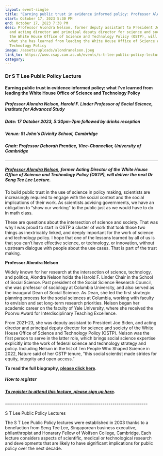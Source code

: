 ```yaml
---
layout: event-single
title: "Earning public trust in evidence informed policy: Professor Alondra Nelson"
start: October 17, 2023 5:30 PM
end: October 17, 2023 7:30 PM
desc: Professor Alondra Nelson, former deputy assistant to President Joe Biden,
  and acting director and principal deputy director for science and society of
  the White House Office of Science and Technology Policy (OSTP), will discuss
  what she has learned from leading the White House Office of Science and
  Technology Policy
image: /assets/uploads/alondranelson.jpeg
link_to: https://www.csap.cam.ac.uk/events/s-t-lee-public-policy-lecture-17-october-2023/
category:
---
```

### Dr S T Lee Public Policy Lecture

#### Earning public trust in evidence informed policy: what I’ve learned from leading the White House Office of Science and Technology Policy

##### Professor Alondra Nelson, Harold F. Linder Professor of Social Science, Institute for Advanced Study

##### Date: 17 October 2023, 5:30pm-7pm followed by drinks reception

##### Venue: St John's Divinity School, Cambridge

##### Chair: Professor Deborah Prentice, Vice-Chancellor, University of Cambridge

- - -

##### [Professor Alondra Nelson](https://www.csap.cam.ac.uk/network/alondra-nelson/), former Acting Director of the White House Office of Science and Technology Policy (OSTP), will deliver the next Dr Seng Tee Lee Lecture.

To build public trust in the use of science in policy making, scientists are increasingly required to engage with the social context and the social implications of their work. As scientists advising governments, we have an obligation to “show our working” to the public just as we would have to do in math class.

These are questions about the intersection of science and society. That was why I was proud to start in OSTP a cluster of work that took those two things as inextricably linked, and deeply important for the work of science and technology policy. I hope that one of the lessons learned by all of us is that you can’t have effective science, or technology, or innovation, without upstream dialogue with people about the use cases. That is part of the trust making.

**Professor Alondra Nelson**

Widely known for her research at the intersection of science, technology, and politics, Alondra Nelson holds the Harold F. Linder Chair in the School of Social Science. Past president of the Social Science Research Council, she was professor of sociology at Columbia University, and also served as the inaugural Dean of Social Science. As Dean, she led the first strategic planning process for the social sciences at Columbia, working with faculty to envision and set long-term research priorities. Nelson began her academic career on the faculty of Yale University, where she received the Poorvu Award for Interdisciplinary Teaching Excellence.

From 2021–23, she was deputy assistant to President Joe Biden, and acting director and principal deputy director for science and society of the White House Office of Science and Technology Policy (OSTP). Nelson was the first person to serve in the latter role, which brings social science expertise explicitly into the work of federal science and technology strategy and policy. Including Nelson in the list of Ten People Who Shaped Science in 2022, Nature said of her OSTP tenure, “this social scientist made strides for equity, integrity and open access.”

**To read the full biography, [please click here](https://www.csap.cam.ac.uk/network/alondra-nelson/).**

##### How to register

##### [To register to attend this lecture, please sign up here](https://www.csap.cam.ac.uk/events/s-t-lee-public-policy-lecture-17-october-2023/signup/).

\-------------------------------------------------------------------------

S T Lee Public Policy Lectures

The S T Lee Public Policy lectures were established in 2003 thanks to a benefaction from Seng Tee Lee, Singaporean business executive, philanthropist and Honarary Fellow of Wolfson College, Cambridge. Each lecture considers aspects of scientific, medical or technological research and developments that are likely to have significant implications for public policy over the next decade.